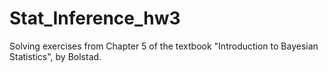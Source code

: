 # Stat_Inference_hw3
Solving exercises from Chapter 5 of the textbook "Introduction to Bayesian Statistics", by Bolstad.
